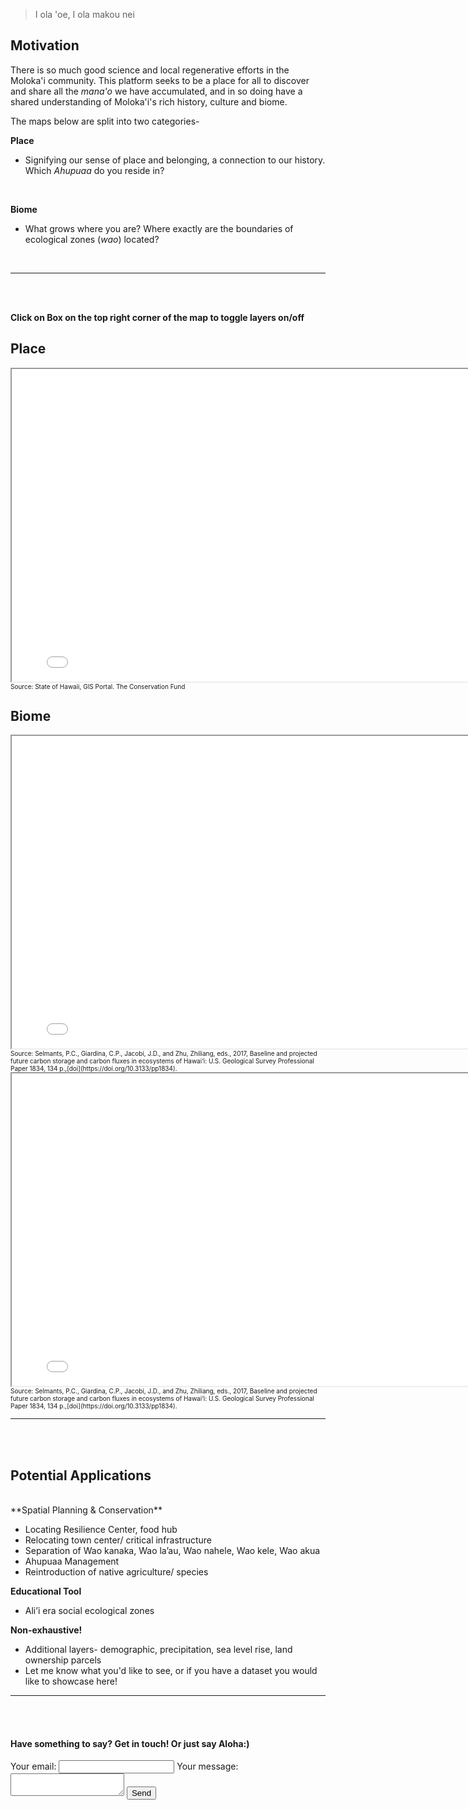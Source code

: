 > I ola 'oe, I ola makou nei

## Motivation

There is so much good science and local regenerative efforts in the Moloka'i community. This platform seeks to be a place for all to discover and share all the *mana'o* we have accumulated, and in so doing have a shared understanding of Moloka'i's rich history, culture and biome.

The maps below are split into two categories-

**Place**
   
   * Signifying our sense of place and belonging, a connection to our history. Which *Ahupuaa* do you reside in?
<br>

**Biome**
   
   * What grows where you are? Where exactly are the boundaries of ecological zones (*wao*) located?
<br>

***
<br>
<br>

**Click on Box on the top right corner of the map to toggle layers on/off** 

## Place
<iframe src="demo_molokai.html" height="500" width="800"></iframe>
<font size="1"> Source: State of Hawaii, GIS Portal. The Conservation Fund </font>


## Biome
<iframe src="demo_mol_native.html" height="500" width="800"></iframe>
<font size="1"> Source: Selmants, P.C., Giardina, C.P., Jacobi, J.D., and Zhu, Zhiliang, eds., 2017, Baseline and projected future carbon storage and carbon fluxes in ecosystems of Hawai‘i: U.S. Geological Survey Professional Paper 1834, 134 p.,[doi](https://doi.org/10.3133/pp1834). </font>

<iframe src="demo_mol_nat_detl.html" height="500" width="800"></iframe>
<font size="1"> Source: Selmants, P.C., Giardina, C.P., Jacobi, J.D., and Zhu, Zhiliang, eds., 2017, Baseline and projected future carbon storage and carbon fluxes in ecosystems of Hawai‘i: U.S. Geological Survey Professional Paper 1834, 134 p.,[doi](https://doi.org/10.3133/pp1834). </font>

***
<br>
<br>

## Potential Applications
<br>
  **Spatial Planning & Conservation** 
    
   * Locating Resilience Center, food hub  
   * Relocating town center/ critical infrastructure
   * Separation of Wao kanaka, Wao la’au, Wao nahele, Wao kele, Wao akua
   * Ahupuaa Management
   * Reintroduction of native agriculture/ species

  **Educational Tool** 
    
   * Ali’i era social ecological zones 

  **Non-exhaustive!** 
    
   * Additional layers- demographic, precipitation, sea level rise, land ownership parcels
   * Let me know what you'd like to see, or if you have a dataset you would like to showcase here! 

***
<br>
<br>

#### Have something to say? Get in touch! Or just say Aloha:)

<form
  action="https://formspree.io/f/mqkngonp"
  method="POST"
>
  <label>
    Your email:
    <input type="email" name="email">
  </label>
  <label>
    Your message:
    <textarea name="message"></textarea>
  </label>
  <!-- your other form fields go here -->
  <button type="submit">Send</button>
</form>
